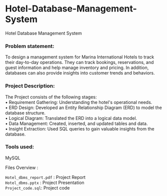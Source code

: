 # Hotel-Database-Management-System
Hotel Database Management System

### Problem statement: 
To design a management system for Marina International Hotels to track their day-to-day operations. They can track bookings, reservations, and guest information and help manage inventory and pricing. In addition, databases can also provide insights into customer trends and behaviors.

### Project Description:
The Project consists of the following stages:<br>
•	Requirement Gathering: Understanding the hotel's operational needs.<br>
•	ERD Design: Developed an Entity Relationship Diagram (ERD) to model the database structure.<br>
•	Logical Diagram: Translated the ERD into a logical data model.<br>
•	Data Management: Created, inserted, and updated tables and data.<br>
•	Insight Extraction: Used SQL queries to gain valuable insights from the database.<br>

### Tools used:
MySQL

Files Overview :

```Hotel_dbms_report.pdf``` :  Project Report<br>
```Hotel_dbms.pptx``` : Project Presentation<br>
```Project_code.sql```: Project code

